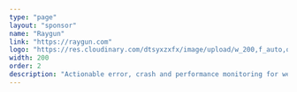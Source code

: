 ```yaml
---
type: "page"
layout: "sponsor"
name: "Raygun"
link: "https://raygun.com"
logo: "https://res.cloudinary.com/dtsyxzxfx/image/upload/w_200,f_auto,q_auto/v1577987547/2020/logo-web-1000.png"
width: 200
order: 2
description: "Actionable error, crash and performance monitoring for web and mobile apps. Raygun gives you visibility into how users are really experiencing your software, allowing you to detect, diagnose and resolve issues with greater speed and accuracy. Try Raygun free for 14 days and build better software."
---
```

